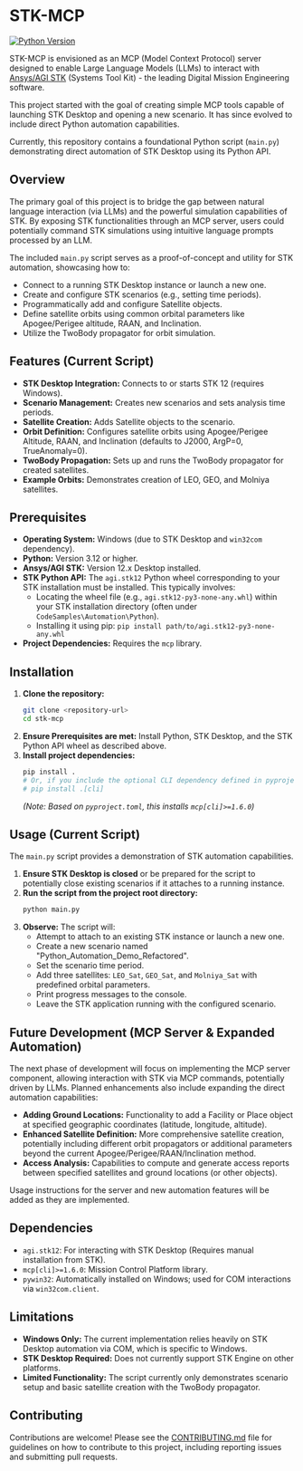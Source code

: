 # STK-MCP

[![Python Version](https://img.shields.io/badge/python-3.12%2B-blue.svg)](https://www.python.org/downloads/)

STK-MCP is envisioned as an MCP (Model Context Protocol) server designed to enable Large Language Models (LLMs) to interact with [Ansys/AGI STK](https://www.ansys.com/products/missions/ansys-stk) (Systems Tool Kit) - the leading Digital Mission Engineering software.

This project started with the goal of creating simple MCP tools capable of launching STK Desktop and opening a new scenario. It has since evolved to include direct Python automation capabilities.

Currently, this repository contains a foundational Python script (`main.py`) demonstrating direct automation of STK Desktop using its Python API.

## Overview

The primary goal of this project is to bridge the gap between natural language interaction (via LLMs) and the powerful simulation capabilities of STK. By exposing STK functionalities through an MCP server, users could potentially command STK simulations using intuitive language prompts processed by an LLM.

The included `main.py` script serves as a proof-of-concept and utility for STK automation, showcasing how to:
*   Connect to a running STK Desktop instance or launch a new one.
*   Create and configure STK scenarios (e.g., setting time periods).
*   Programmatically add and configure Satellite objects.
*   Define satellite orbits using common orbital parameters like Apogee/Perigee altitude, RAAN, and Inclination.
*   Utilize the TwoBody propagator for orbit simulation.

## Features (Current Script)

*   **STK Desktop Integration:** Connects to or starts STK 12 (requires Windows).
*   **Scenario Management:** Creates new scenarios and sets analysis time periods.
*   **Satellite Creation:** Adds Satellite objects to the scenario.
*   **Orbit Definition:** Configures satellite orbits using Apogee/Perigee Altitude, RAAN, and Inclination (defaults to J2000, ArgP=0, TrueAnomaly=0).
*   **TwoBody Propagation:** Sets up and runs the TwoBody propagator for created satellites.
*   **Example Orbits:** Demonstrates creation of LEO, GEO, and Molniya satellites.

## Prerequisites

*   **Operating System:** Windows (due to STK Desktop and `win32com` dependency).
*   **Python:** Version 3.12 or higher.
*   **Ansys/AGI STK:** Version 12.x Desktop installed.
*   **STK Python API:** The `agi.stk12` Python wheel corresponding to your STK installation must be installed. This typically involves:
    *   Locating the wheel file (e.g., `agi.stk12-py3-none-any.whl`) within your STK installation directory (often under `CodeSamples\Automation\Python`).
    *   Installing it using pip: `pip install path/to/agi.stk12-py3-none-any.whl`
*   **Project Dependencies:** Requires the `mcp` library.

## Installation

1.  **Clone the repository:**
    ```bash
    git clone <repository-url>
    cd stk-mcp
    ```
2.  **Ensure Prerequisites are met:** Install Python, STK Desktop, and the STK Python API wheel as described above.
3.  **Install project dependencies:**
    ```bash
    pip install .
    # Or, if you include the optional CLI dependency defined in pyproject.toml:
    # pip install .[cli]
    ```
    *(Note: Based on `pyproject.toml`, this installs `mcp[cli]>=1.6.0`)*

## Usage (Current Script)

The `main.py` script provides a demonstration of STK automation capabilities.

1.  **Ensure STK Desktop is closed** or be prepared for the script to potentially close existing scenarios if it attaches to a running instance.
2.  **Run the script from the project root directory:**
    ```bash
    python main.py
    ```
3.  **Observe:** The script will:
    *   Attempt to attach to an existing STK instance or launch a new one.
    *   Create a new scenario named "Python_Automation_Demo_Refactored".
    *   Set the scenario time period.
    *   Add three satellites: `LEO_Sat`, `GEO_Sat`, and `Molniya_Sat` with predefined orbital parameters.
    *   Print progress messages to the console.
    *   Leave the STK application running with the configured scenario.

## Future Development (MCP Server & Expanded Automation)

The next phase of development will focus on implementing the MCP server component, allowing interaction with STK via MCP commands, potentially driven by LLMs. Planned enhancements also include expanding the direct automation capabilities:

*   **Adding Ground Locations:** Functionality to add a Facility or Place object at specified geographic coordinates (latitude, longitude, altitude).
*   **Enhanced Satellite Definition:** More comprehensive satellite creation, potentially including different orbit propagators or additional parameters beyond the current Apogee/Perigee/RAAN/Inclination method.
*   **Access Analysis:** Capabilities to compute and generate access reports between specified satellites and ground locations (or other objects).

Usage instructions for the server and new automation features will be added as they are implemented.

## Dependencies

*   `agi.stk12`: For interacting with STK Desktop (Requires manual installation from STK).
*   `mcp[cli]>=1.6.0`: Mission Control Platform library.
*   `pywin32`: Automatically installed on Windows; used for COM interactions via `win32com.client`.

## Limitations

*   **Windows Only:** The current implementation relies heavily on STK Desktop automation via COM, which is specific to Windows.
*   **STK Desktop Required:** Does not currently support STK Engine on other platforms.
*   **Limited Functionality:** The script currently only demonstrates scenario setup and basic satellite creation with the TwoBody propagator.

## Contributing

Contributions are welcome! Please see the [CONTRIBUTING.md](CONTRIBUTING.md) file for guidelines on how to contribute to this project, including reporting issues and submitting pull requests.
